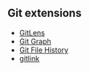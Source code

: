 ##  Git extensions

* [GitLens](https://marketplace.visualstudio.com/items?itemName=eamodio.gitlens)
* [Git Graph](https://marketplace.visualstudio.com/items?itemName=mhutchie.git-graph)
* [Git File History](https://marketplace.visualstudio.com/items?itemName=pomber.git-file-history)
* [gitlink](https://marketplace.visualstudio.com/items?itemName=qezhu.gitlink)
